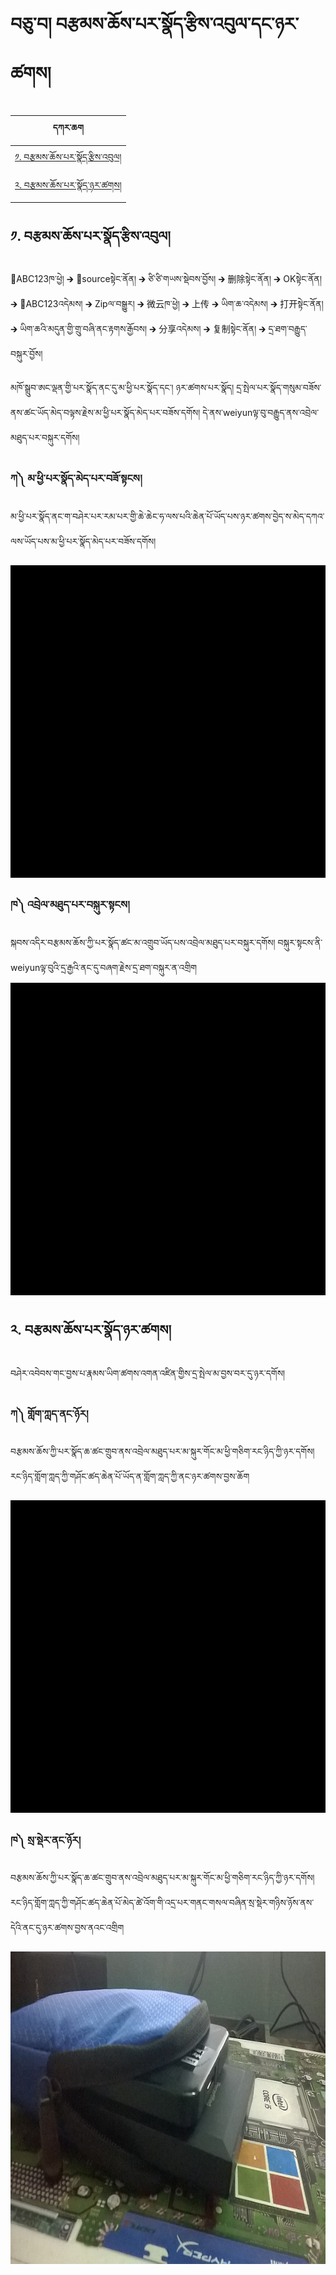 # བཅུ་བ། བརྩམས་ཆོས་པར་སྣོད་རྩིས་འབུལ་དང་ཉར་ཚགས།
| དཀར་ཆག  | 
|-------|
| [༡. བརྩམས་ཆོས་པར་སྣོད་རྩིས་འབུལ།](https://github.com/buda-base/budax/blob/master/howtoguides/DIG14/index.md#%E0%BC%A1-%E0%BD%96%E0%BD%A2%E0%BE%A9%E0%BD%98%E0%BD%A6%E0%BD%86%E0%BD%BC%E0%BD%A6%E0%BD%94%E0%BD%A2%E0%BD%A6%E0%BE%A3%E0%BD%BC%E0%BD%91%E0%BD%A2%E0%BE%A9%E0%BD%B2%E0%BD%A6%E0%BD%A0%E0%BD%96%E0%BD%B4%E0%BD%A3)|
| [༢. བརྩམས་ཆོས་པར་སྣོད་ཉར་ཚགས།](https://github.com/buda-base/budax/blob/master/howtoguides/DIG14/index.md#%E0%BC%A2%E0%BD%96%E0%BD%A2%E0%BE%A9%E0%BD%98%E0%BD%A6%E0%BD%86%E0%BD%BC%E0%BD%A6%E0%BD%94%E0%BD%A2%E0%BD%A6%E0%BE%A3%E0%BD%BC%E0%BD%91%E0%BD%89%E0%BD%A2%E0%BD%9A%E0%BD%82%E0%BD%A6)|
## ༡. བརྩམས་ཆོས་པར་སྣོད་རྩིས་འབུལ།

📂ABC123ཁ་ཕྱེ། 🡲 📂sourceསྟེང་ནོན། 🡲 ཙི་ཙི་གཡས་སྡེབས་བྱོས། 🡲 删除སྟེང་ནོན། 🡲 OKསྟེང་ནོན། 🡲 📂ABC123འདེམས། 🡲 Zipལ་བསྒྱུར། 🡲  微云ཁ་ཕྱེ། 🡲 上传 🡲 ཡིག་ཆ་འདེམས། 🡲 打开སྟེང་ནོན། 🡲 ཡིག་ཆའི་མདུན་གྱི་གྲུ་བཞི་ནང་རྟགས་རྒྱོབས། 🡲 分享འདེམས། 🡲 复制སྟེང་ནོན། 🡲 དྲ་ཐག་བརྒྱུད་བསྐུར་བྱོས།

མཁོ་སྒྲུབ་ཨང་ལྡན་གྱི་པར་སྣོད་ནང་དུ་མ་ཕྱི་པར་སྣོད་དང་། ཉར་ཚགས་པར་སྣོད། དྲ་སྤེལ་པར་སྣོད་གསུམ་བཟོས་ནས་ཚང་ཡོད་མེད་བལྟས་རྗེས་མ་ཕྱི་པར་སྣོད་མེད་པར་བཟོས་དགོས། དེ་ནས་weiyunལྟ་བུ་བརྒྱུད་ནས་འབྲེལ་མཐུད་པར་བསྐུར་དགོས། 

### ཀ༽ མ་ཕྱི་པར་སྣོད་མེད་པར་བཟོ་སྟངས། <br/>
མ་ཕྱི་པར་སྣོད་ནང་ག་བཤེར་པར་རམ་པར་གྱི་ཆེ་ཆེང་ཧ་ལས་པའི་ཆེན་པོ་ཡོད་པས་ཉར་ཚགས་བྱེད་ས་མེད་དཀའ་ལས་ཡོད་པས་མ་ཕྱི་པར་སྣོད་མེད་པར་བཟོས་དགོས།

<img src="https://github.com/buda-base/budax/blob/master/howtoguides/DIG14/images/001.gif" height="500" width="650" >

### ཁ༽ འབྲེལ་མཐུད་པར་བསྐུར་སྟངས། <br/>
སྐབས་འདིར་བརྩམས་ཆོས་ཀྱི་པར་སྣོད་ཚང་མ་འགྲུབ་ཡོད་པས་འབྲེལ་མཐུད་པར་བསྐུར་དགོས། བསྐུར་སྟངས་ནི་weiyunལྟ་བུའི་དྲ་རྒྱའི་ནང་དུ་བཞག་རྗེས་དྲ་ཐག་བསྐུར་ན་འགྲིག
<img src="https://github.com/buda-base/budax/blob/master/howtoguides/DIG14/images/002.gif" height="500" width="650" >


## ༢. བརྩམས་ཆོས་པར་སྣོད་ཉར་ཚགས།

བཤེར་འབེབས་གང་བྱས་པ་རྣམས་ཡིག་ཚགས་འགན་འཛིན་གྱིས་དྲ་སྤེལ་མ་བྱས་བར་དུ་ཉར་དགོས།

### ཀ༽ གློག་ཀླད་ནང་ཉོར། <br/>
བརྩམས་ཆོས་ཀྱི་པར་སྣོད་ཆ་ཚང་གྲུབ་ནས་འབྲེལ་མཐུད་པར་མ་སྐུར་གོང་མ་ཕྱི་གཅིག་རང་ཉིད་ཀྱི་ཉར་དགོས། རང་ཉིད་གློག་ཀླད་ཀྱི་གཤོང་ཚད་ཆེན་པོ་ཡོད་ན་གློག་ཀླད་ཀྱི་ནང་ཉར་ཚགས་བྱས་ཆོག

<img src="https://github.com/buda-base/budax/blob/master/howtoguides/DIG14/images/003.gif" height="500" width="650" >

### ཁ༽ སྲ་སྡེར་ནང་ཉོར། <br/>
བརྩམས་ཆོས་ཀྱི་པར་སྣོད་ཆ་ཚང་གྲུབ་ནས་འབྲེལ་མཐུད་པར་མ་སྐུར་གོང་མ་ཕྱི་གཅིག་རང་ཉིད་ཀྱི་ཉར་དགོས། རང་ཉིད་གློག་ཀླད་ཀྱི་གཤོང་ཚད་ཆེན་པོ་མེད་ཚེ་འོག་གི་འདྲ་པར་གནང་གསལ་བཞིན་སྲ་སྡེར་གཉིས་ཉོས་ནས་དེའི་ནང་དུ་ཉར་ཚགས་བྱས་ནའང་འགྲིག

<img src="https://github.com/buda-base/budax/blob/master/howtoguides/DIG14/images/004.jpg" height="500" width="650" >
